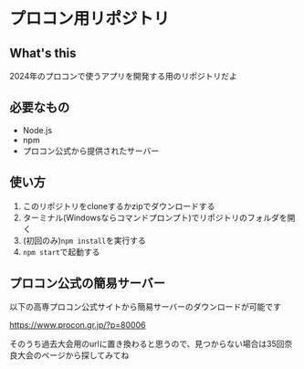# プロコン用リポジトリ
## What's this
2024年のプロコンで使うアプリを開発する用のリポジトリだよ

## 必要なもの
- Node.js
- npm
- プロコン公式から提供されたサーバー

## 使い方
1. このリポジトリをcloneするかzipでダウンロードする
2. ターミナル(Windowsならコマンドプロンプト)でリポジトリのフォルダを開く
3. (初回のみ)`npm install`を実行する
4. `npm start`で起動する

## プロコン公式の簡易サーバー
以下の高専プロコン公式サイトから簡易サーバーのダウンロードが可能です

https://www.procon.gr.jp/?p=80006

そのうち過去大会用のurlに置き換わると思うので、見つからない場合は35回奈良大会のページから探してみてね
